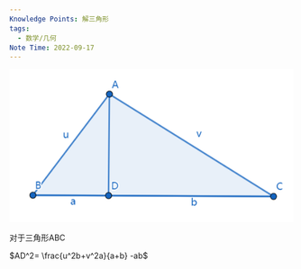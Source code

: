 ```yaml
---
Knowledge Points: 解三角形
tags:
  - 数学/几何
Note Time: 2022-09-17
---
```


![](../assets/Pasted%20image%2020230917153715.png)

对于三角形ABC

$AD^2= \frac{u^2b+v^2a}{a+b} -ab$
